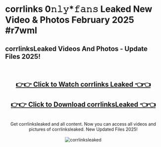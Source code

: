 # corrlinks 0𝚗𝚕𝚢*𝚏𝚊𝚗𝚜 Leaked New Video & Photos February 2025 #r7wml

<h2>corrlinksLeaked Videos And Photos - Update Files 2025!</h2>
<br>
<div align="center">
<h2><a href="https://mediaupload.pro?title=corrlinks&ref=11F" rel="nofollow">👉👉 Click to Watch corrlinks Leaked 👈👈</a></h2>
<h2><a href="https://mediaupload.pro?title=corrlinks&ref=11F" rel="nofollow">👉👉 Click to Download corrlinksLeaked 👈👈</a></h2>
<br>
Get corrlinksleaked and all content. Now you can access all videos and pictures of corrlinksleaked. New Updated Files 2025!
<br>
<br>
<a href="https://mediaupload.pro?title=corrlinks&ref=11F" rel="nofollow" data-target="animated-image.originalLink"><img src="https://i.ibb.co/Gkj2r4b/banner.png" alt="corrlinksleaked" style="max-width: 100%; display: inline-block;" data-target="animated-image.originalImage"></a>
</div>
<br>

